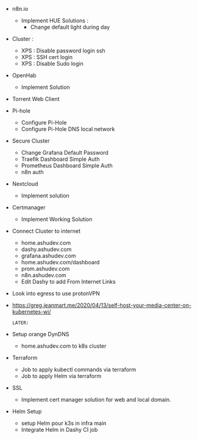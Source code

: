 + n8n.io
  + Implement HUE Solutions :
    + Change default light during day
+ Cluster :
  + XPS : Disable password login ssh
  + XPS : SSH cert login
  + XPS : Disable Sudo login
+ OpenHab
  + Implement Solution
+ Torrent Web Client
+ Pi-hole
    + Configure Pi-Hole
    + Configure Pi-Hole DNS local network
+ Secure Cluster
  + Change Grafana Default Password
  + Traefik Dashboard Simple Auth
  + Prometheus Dashboard Simple Auth
  + n8n auth
+ Nextcloud
  + Implement solution
+ Certmanager
  + Implement Working Solution
+ Connect Cluster to internet
  + home.ashudev.com
  + dashy.ashudev.com
  + grafana.ashudev.com
  + home.ashudev.com/dashboard
  + prom.ashudev.com
  + n8n.ashudev.com
  + Edit Dashy to add From Internet Links
+ Look into egress to use protonVPN
+ https://greg.jeanmart.me/2020/04/13/self-host-your-media-center-on-kubernetes-wi/

      LATER:
+ Setup orange DynDNS
    + home.ashudev.com to k8s cluster
+ Terraform
    + Job to apply kubectl commands via terraform
    + Job to apply Helm via terraform
+ SSL
    + Implement cert manager solution for web and local domain.
+ Helm Setup
    + setup Helm pour k3s in infra main
    + Integrate Helm in Dashy CI job